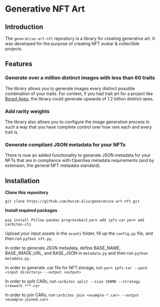 # Generative NFT Art

## Introduction

The `generative-art-nft` repository is a library for creating generative art. It was developed for the purpose of creating NFT avatar & collectible projects.

## Features

### Generate over a million distinct images with less than 60 traits
The library allows you to generate images every distinct possible combination of your traits. For context, if you had trait art for a project like [Bored Apes](https://boredapeyachtclub.com/#/home), the library could generate upwards of 1.2 billion distinct apes.

### Add rarity weights
The library also allows you to configure the image generation process in such a way that you have complete control over how rare each and every trait is.

### Generate compliant JSON metadata for your NFTs
There is now an added functionality to generate JSON metadata for your NFTs that are in compliance with OpenSea metadata requirements (and by extension, the general NFT metadata standard).

## Installation

**Clone this repository**

```git clone https://github.com/burim-aliu/generative-art-nft.git```

**Install required packages**

```pip install Pillow pandas progressbar2```
```yarn add ipfs-car```
```yarn add carbites-cli```


Upload your input assets in the `assets` folder, fill up the `config.py` file, and then run `python nft.py`.

In order to generate JSON metadata, define BASE_NAME, BASE_IMAGE_URL, and BASE_JSON in `metadata.py` and then run `python metadata.py`.

In order to generate .car file for NFT.storage, run `yarn ipfs-car --pack <input directory> --output <output>`

In order to split CARs, run `carbites split --size 100MB --strategy treewalk ***.car`

In order to join CARs, run `carbites join <example-*.car> --output <example-joined.car>`






